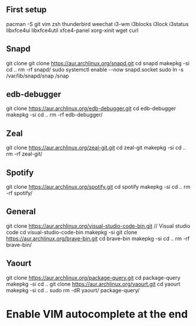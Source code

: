 ## First setup
  pacman -S git vim zsh thunderbird weechat i3-wm i3blocks i3lock i3status libxfce4ui libxfce4util xfce4-panel xorg-xinit wget curl

## Snapd
  
  git clone git clone https://aur.archlinux.org/snapd.git
  cd snapd
  makepkg -si
  cd ..
  rm -rf snapd/
  sudo systemctl enable --now snapd.socket
  sudo ln -s /var/lib/snapd/snap /snap
  
## edb-debugger
  
  git clone https://aur.archlinux.org/edb-debugger.git
  cd edb-debugger
  makepkg -si
  cd ..
  rm -rf edb-debugger/
  
## Zeal
  
  git clone https://aur.archlinux.org/zeal-git.git
  cd zeal-git
  makepkg -si
  cd ..
  rm -rf zeal-git/
  
## Spotify

  git clone https://aur.archlinux.org/spotify.git
  cd spotify
  makepkg -si
  cd ..
  rm -rf spotify/
  
## General

 git clone https://aur.archlinux.org/visual-studio-code-bin.git // Visual studio code
 cd visual-studio-code-bin
 makepkg -si
 git clone https://aur.archlinux.org/brave-bin.git
 cd brave-bin
 makepkg -si
 cd ..
 rm -rf brave-bin/
 
 
## Yaourt

  git clone https://aur.archlinux.org/package-query.git
  cd package-query
  makepkg -si
  cd ..
  git clone https://aur.archlinux.org/yaourt.git
  cd yaourt
  makepkg -si
  cd ..
  sudo rm -dR yaourt/ package-query/
  
  # Enable VIM autocomplete at the end
